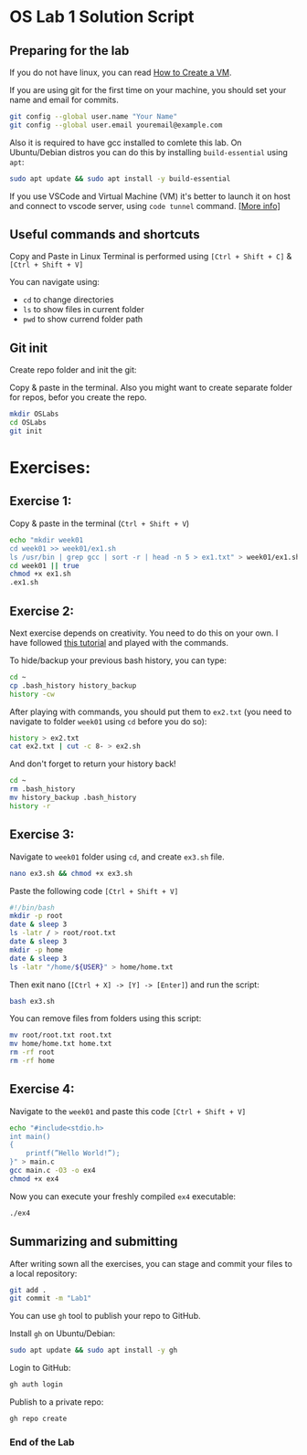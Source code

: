 # OS Lab 1 Solution Script
## Preparing for the lab
If you do not have linux, you can read [How to Create a VM](HowToCreateAVM.md).

If you are using git for the first time on your machine, you should set your name and email for commits.
```bash
git config --global user.name "Your Name"
git config --global user.email youremail@example.com
```
Also it is required to have gcc installed to comlete this lab. On Ubuntu/Debian distros you can do this by installing `build-essential` using `apt`:
```bash
sudo apt update && sudo apt install -y build-essential
```
If you use VSCode and Virtual Machine (VM) it's better to launch it on host and connect to vscode server, using `code tunnel` command. [[More info]](https://code.visualstudio.com/docs/remote/vscode-server)

## Useful commands and shortcuts
Copy and Paste in Linux Terminal is performed using `[Ctrl + Shift + C]` & `[Ctrl + Shift + V]`

You can navigate using:
* `cd` to change directories
* `ls` to show files in current folder
* `pwd` to show currend folder path

## Git init

Create repo folder and init the git:

Copy & paste in the terminal. Also you might want to create separate folder for repos, befor you create the repo.
```bash
mkdir OSLabs
cd OSLabs
git init
```

# Exercises:

## Exercise 1:
Copy & paste in the terminal (`Ctrl + Shift + V`)
```bash
echo "mkdir week01
cd week01 >> week01/ex1.sh
ls /usr/bin | grep gcc | sort -r | head -n 5 > ex1.txt" > week01/ex1.sh
cd week01 || true
chmod +x ex1.sh
.ex1.sh
```

## Exercise 2:
Next exercise depends on creativity. You need to do this on your own. I have followed [this tutorial](https://itsfoss.com/cowsay/) and played with the commands.

To hide/backup your previous bash history, you can type:
```bash
cd ~
cp .bash_history history_backup
history -cw
```

After playing with commands, you should put them to `ex2.txt` (you need to navigate to folder `week01` using `cd` before you do so):
```bash
history > ex2.txt
cat ex2.txt | cut -c 8- > ex2.sh
```

And don't forget to return your history back!
```bash
cd ~
rm .bash_history
mv history_backup .bash_history
history -r
```

## Exercise 3:
Navigate to `week01` folder using `cd`, and create `ex3.sh` file.
```bash
nano ex3.sh && chmod +x ex3.sh
```
Paste the following code `[Ctrl + Shift + V]`
```bash
#!/bin/bash
mkdir -p root
date & sleep 3
ls -latr / > root/root.txt
date & sleep 3
mkdir -p home
date & sleep 3
ls -latr "/home/${USER}" > home/home.txt
```
Then exit nano (`[Ctrl + X] -> [Y] -> [Enter]`) and run the script:
```bash
bash ex3.sh
```
You can remove files from folders using this script:
```bash
mv root/root.txt root.txt
mv home/home.txt home.txt
rm -rf root
rm -rf home
```

## Exercise 4:
Navigate to the `week01` and paste this code `[Ctrl + Shift + V]`
```bash
echo "#include<stdio.h>
int main()
{
    printf(”Hello World!”);
}" > main.c
gcc main.c -O3 -o ex4
chmod +x ex4
```
Now you can execute your freshly compiled `ex4` executable:
```bash
./ex4
```
## Summarizing and submitting
After writing sown all the exercises, you can stage and commit your files to a local repository:
```bash
git add .
git commit -m "Lab1"
```
You can use `gh` tool to publish your repo to GitHub.

Install `gh` on Ubuntu/Debian:
```bash
sudo apt update && sudo apt install -y gh
```
Login to GitHub:
```bash
gh auth login
```
Publish to a private repo:
```bash
gh repo create
```
### End of the Lab